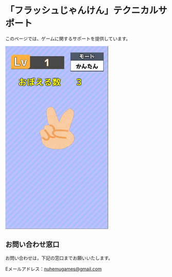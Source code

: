 # 「フラッシュじゃんけん」テクニカルサポート

このページでは、ゲームに関するサポートを提供しています。

<img src="https://github.com/NuhemuGames/TechnicalSupport/blob/main/docs/FlashRPC/imgs/screenshot1.png?raw=true" width="320px">

## お問い合わせ窓口

お問い合わせは，下記の窓口までお願いいたします。

Eメールアドレス：nuhemugames@gmail.com
